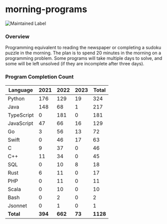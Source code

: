 # morning-programs

![Maintained Label](https://img.shields.io/badge/Maintained-Partially-yellow?style=for-the-badge)

### Overview

Programming equivalent to reading the newspaper or completing a sudoku puzzle in the morning.  The plan is to spend 20 
minutes in the morning on a programming problem.  Some programs will take multiple days to solve, and some will be left 
unsolved (if they are incomplete after three days).

### Program Completion Count

| Language   | 2021    | 2022    | 2023   | Total    |
|------------|---------|---------|--------|----------|
| Python     | 176     | 129     | 19     | 324      |
| Java       | 148     | 68      | 1      | 217      |
| TypeScript | 0       | 181     | 0      | 181      |
| JavaScript | 47      | 66      | 16     | 129      |
| Go         | 3       | 56      | 13     | 72       |
| Swift      | 0       | 46      | 17     | 63       |
| C          | 9       | 37      | 0      | 46       |
| C++        | 11      | 34      | 0      | 45       |
| SQL        | 0       | 10      | 8      | 18       |
| Rust       | 6       | 11      | 0      | 17       |
| PHP        | 0       | 11      | 0      | 11       |
| Scala      | 0       | 10      | 0      | 10       |
| Bash       | 0       | 2       | 0      | 2        |
| Jsonnet    | 0       | 1       | 0      | 1        |
| **Total**  | **394** | **662** | **73** | **1128** |
